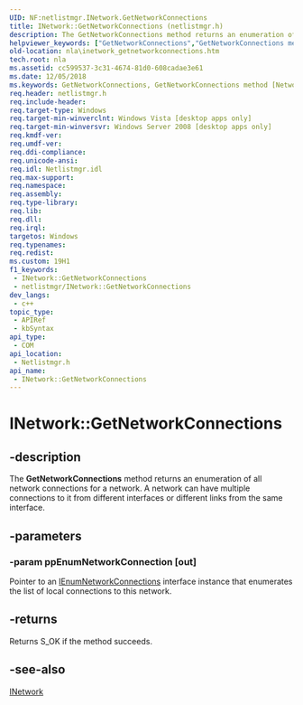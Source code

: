 ```yaml
---
UID: NF:netlistmgr.INetwork.GetNetworkConnections
title: INetwork::GetNetworkConnections (netlistmgr.h)
description: The GetNetworkConnections method returns an enumeration of all network connections for a network. A network can have multiple connections to it from different interfaces or different links from the same interface.
helpviewer_keywords: ["GetNetworkConnections","GetNetworkConnections method [Network Awareness]","GetNetworkConnections method [Network Awareness]","INetwork interface","INetwork interface [Network Awareness]","GetNetworkConnections method","INetwork.GetNetworkConnections","INetwork::GetNetworkConnections","netlistmgr/INetwork::GetNetworkConnections","nla.inetwork_getnetworkconnections"]
old-location: nla\inetwork_getnetworkconnections.htm
tech.root: nla
ms.assetid: cc599537-3c31-4674-81d0-608cadae3e61
ms.date: 12/05/2018
ms.keywords: GetNetworkConnections, GetNetworkConnections method [Network Awareness], GetNetworkConnections method [Network Awareness],INetwork interface, INetwork interface [Network Awareness],GetNetworkConnections method, INetwork.GetNetworkConnections, INetwork::GetNetworkConnections, netlistmgr/INetwork::GetNetworkConnections, nla.inetwork_getnetworkconnections
req.header: netlistmgr.h
req.include-header: 
req.target-type: Windows
req.target-min-winverclnt: Windows Vista [desktop apps only]
req.target-min-winversvr: Windows Server 2008 [desktop apps only]
req.kmdf-ver: 
req.umdf-ver: 
req.ddi-compliance: 
req.unicode-ansi: 
req.idl: Netlistmgr.idl
req.max-support: 
req.namespace: 
req.assembly: 
req.type-library: 
req.lib: 
req.dll: 
req.irql: 
targetos: Windows
req.typenames: 
req.redist: 
ms.custom: 19H1
f1_keywords:
 - INetwork::GetNetworkConnections
 - netlistmgr/INetwork::GetNetworkConnections
dev_langs:
 - c++
topic_type:
 - APIRef
 - kbSyntax
api_type:
 - COM
api_location:
 - Netlistmgr.h
api_name:
 - INetwork::GetNetworkConnections
---
```


# INetwork::GetNetworkConnections


## -description

The <b>GetNetworkConnections</b> method returns an enumeration of all network connections for a network. A network can have multiple connections to it from different interfaces or different links from the same interface.

## -parameters

### -param ppEnumNetworkConnection [out]

Pointer to an <a href="/windows/desktop/api/netlistmgr/nn-netlistmgr-ienumnetworkconnections">IEnumNetworkConnections</a> interface instance that enumerates the list of local connections to this network.

## -returns

Returns S_OK if the method succeeds.

## -see-also

<a href="/windows/desktop/api/netlistmgr/nn-netlistmgr-inetwork">INetwork</a>

